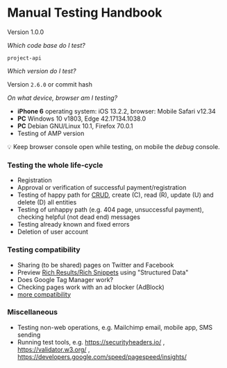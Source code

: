# Manual Testing Handbook

Version 1.0.0

_Which code base do I test?_

`project-api`

_Which version do I test?_

Version `2.6.0` or commit hash

_On what device, browser am I testing?_

- **iPhone 6** operating system: iOS 13.2.2, browser: Mobile Safari v12.34
- **PC** Windows 10 v1803, Edge 42.17134.1038.0
- **PC** Debian GNU/Linux 10.1, Firefox 70.0.1
- Testing of AMP version

:bulb: Keep browser console open while testing, on mobile the _debug_ console.

### Testing the whole life-cycle

- Registration
- Approval or verification of successful payment/registration
- Testing of happy path for [CRUD](https://en.wikipedia.org/wiki/Create,_read,_update_and_delete),
  create (C), read (R), update (U) and delete (D) all entities
- Testing of unhappy path (e.g. 404 page, unsuccessful payment),
  checking helpful (not dead end) messages
- Testing already known and fixed errors
- Deletion of user account

### Testing compatibility

- Sharing (to be shared) pages on Twitter and Facebook
- Preview [Rich Results/Rich Snippets](https://search.google.com/test/rich-results)
  using "Structured Data"
- Does Google Tag Manager work?
- Checking pages work with an ad blocker (AdBlock)
- [more compatibility](Production-website.md#compatiblitity)

### Miscellaneous

- Testing non-web operations, e.g. Mailchimp email, mobile app, SMS sending
- Running test tools, e.g.
  https://securityheaders.io/ , https://validator.w3.org/ ,
  https://developers.google.com/speed/pagespeed/insights/
